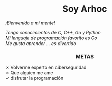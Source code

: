 <div>
  <h1 align="center">Soy Arhoc</h1>
  <p><i>¡Bienvenido a mi mente!</i></p>
</div>
<div>
  <p><i>Tengo conocimientos de C, C++, Go y Python<br/>Mi lenguaje de programación favorito es Go<br/>Me gusta aprender ... es divertido</i></p>
  <h3 align="center">METAS</h3>
  <p>✗ Volverme experto en ciberseguridad<br/>✗ Que alguien me ame<br/>✓ disfrutar la programación</p>
</div>
